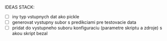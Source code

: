 IDEAS STACK:

- [ ] iny typ vstupnych dat ako pickle
- [ ] generovat vystupny subor s predikciami pre testovacie data
- [ ] pridat do vystupneho suboru konfiguraciu (parametre skriptu a zdroje) s akou skript bezal
